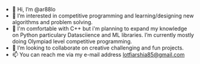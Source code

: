 - 👋 Hi, I’m @ar88lo
- 👀 I’m interested in competitive programming and learning/designing new algorithms and problem solving.
- 🌱 I'm comfortable with C++ but i'm planning to expand my knowledge on Python particulary Datasciience and ML libraries. I’m currently mostly doing Olympiad level competitive programming.
- 💞️ I’m looking to collaborate on creative challenging and fun projects.
- 📫 You can reach me via my e-mail address lotfiarshia85@gmail.com

<!---
ar88lo/ar88lo is a ✨ special ✨ repository because its `README.md` (this file) appears on your GitHub profile.
You can click the Preview link to take a look at your changes.
--->

